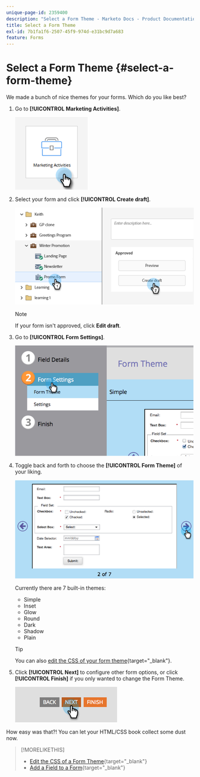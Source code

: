 ```yaml
---
unique-page-id: 2359400
description: "Select a Form Theme - Marketo Docs - Product Documentation"
title: Select a Form Theme
exl-id: 7b1fa1f6-2507-45f9-974d-e31bc9d7a683
feature: Forms
---
```

# Select a Form Theme {#select-a-form-theme}

We made a bunch of nice themes for your forms. Which do you like best?

1. Go to **[!UICONTROL Marketing Activities]**.

   ![](assets/select-a-form-theme-1.png)


1. Select your form and click **[!UICONTROL Create draft]**.

   ![](assets/select-a-form-theme-2.png)

   >[!NOTE]
   >
   >If your form isn't approved, click **Edit draft**.

1. Go to **[!UICONTROL Form Settings]**.

   ![](assets/select-a-form-theme-3.png)

1. Toggle back and forth to choose the **[!UICONTROL Form Theme]** of your liking.

   ![](assets/select-a-form-theme-4.png)

   Currently there are 7 built-in themes:

    * Simple
    * Inset
    * Glow
    * Round
    * Dark
    * Shadow
    * Plain

   >[!TIP]
   >
   >You can also [edit the CSS of your form theme](/help/marketo/product-docs/demand-generation/forms/form-design/edit-the-css-of-a-form-theme.md){target="_blank"}.

1. Click **[!UICONTROL Next]** to configure other form options, or click **[!UICONTROL Finish]** if you only wanted to change the Form Theme.

   ![](assets/select-a-form-theme-5.png)

How easy was that?! You can let your HTML/CSS book collect some dust now.

>[!MORELIKETHIS]
>
>* [Edit the CSS of a Form Theme](/help/marketo/product-docs/demand-generation/forms/form-design/edit-the-css-of-a-form-theme.md){target="_blank"}
>* [Add a Field to a Form](/help/marketo/product-docs/demand-generation/forms/creating-a-form/add-a-field-to-a-form.md){target="_blank"}
